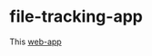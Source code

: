 # file-tracking-app

This [web-app](https://medium.com/@essentialdesign/website-vs-web-app-whats-the-difference-e499b18b60b4#:~:text=Web%20applications%20are%20websites%20with,%2C%20YouTube%2C%20Twitter%2C%20etc.&text=A%20web%20application%20is%20computer,to%20the%20individual%20using%20it.)
